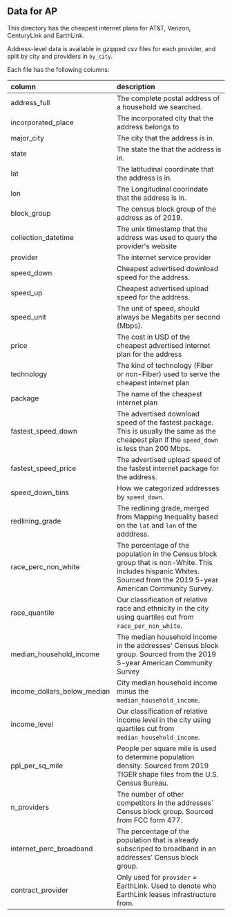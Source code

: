 ## Data for AP

This directory has the cheapest internet plans for AT&T, Verizon, CenturyLink and EarthLink.

Address-level data is available in gzipped csv files for each provider, and split by city and providers in `by_city`.

Each file has the following columns:


| column                      | description                                                                                                                                                          |
|:----------------------------|:---------------------------------------------------------------------------------------------------------------------------------------------------------------------|
| address_full                | The complete postal address of a household we searched.                                                                                                              |
| incorporated_place          | The incorporated city that the address belongs to                                                                                                                    |
| major_city                  | The city that the address is in.                                                                                                                                     |
| state                       | The state the that the address is in.                                                                                                                                |
| lat                         | The latitudinal coordinate that the address is in.                                                                                                                   |
| lon                         | The Longitudinal coorindate that the address is in.                                                                                                                  |
| block_group                 | The census block group of the address as of 2019.                                                                                                                    |
| collection_datetime         | The unix timestamp that the address was used to query the provider's website                                                                                         |
| provider                    | The internet service provider                                                                                                                                        |
| speed_down                  | Cheapest advertised download speed for the address.                                                                                                                  |
| speed_up                    | Cheapest advertised upload speed for the address.                                                                                                                    |
| speed_unit                  | The unit of speed, should always be Megabits per second (Mbps).                                                                                                      |
| price                       | The cost in USD of the cheapest advertised internet plan for the address                                                                                             |
| technology                  | The kind of technology (Fiber or non-Fiber) used to serve the cheapest internet plan                                                                                 |
| package                     | The name of the cheapest internet plan                                                                                                                               |
| fastest_speed_down          | The advertised download speed of the fastest package. This is usually the same as the cheapest plan if the `speed_down` is less than 200 Mbps.                       |
| fastest_speed_price         | The advertised upload speed of the fastest internet package for the address.                                                                                         |
| speed_down_bins             | How we categorized addresses by `speed_down`.                                                                                                                        |
| redlining_grade             | The redlining grade, merged from Mapping Inequality based on the `lat` and `lon` of the adddress.                                                                    |
| race_perc_non_white         | The percentage of the population in the Census block group that is non-White. This includes hispanic Whites. Sourced from the 2019 5-year American Community Survey. |
| race_quantile               | Our classification of relative race and ethnicity in the city using quartiles cut from `race_per_non_white`.                                                         |
| median_household_income     | The median household income in the addresses' Census block group. Sourced from the 2019 5-year American Community Survey                                             |
| income_dollars_below_median | City median household income minus the `median_household_income`.                                                                                                    |
| income_level                | Our classification of relative income level in the city using quartiles cut from `median_household_income`.                                                          |
| ppl_per_sq_mile             | People per square mile is used to determine population density. Sourced from 2019 TIGER shape files from the U.S. Census Bureau.                                     |
| n_providers                 | The number of other competitors in the addresses` Census block group. Sourced from FCC form 477.                                                                     |
| internet_perc_broadband     | The percentage of the population that is already subscriped to broadband in an addresses' Census block group.                                                        |
| contract_provider           | Only used for `provider` = EarthLink. Used to denote who EarthLink leases infrastructure from.                                                                       |